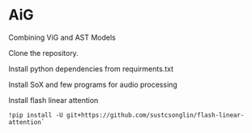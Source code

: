 # AiG
Combining ViG and AST Models

Clone the repository.

Install python dependencies from requirments.txt

Install SoX and few programs for audio processing

Install flash linear attention 
```
!pip install -U git+https://github.com/sustcsonglin/flash-linear-attention`
```
